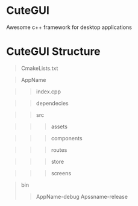 # CuteGUI
Awesome c++ framework for desktop applications

# CuteGUI Structure
> CmakeLists.txt

> AppName
  
>> index.cpp
  
  
>> dependecies
  
  
>> src

>>> assets

>>> components

>>> routes

>>> store

>>> screens

> bin
>> AppName-debug
>> Apssname-release
